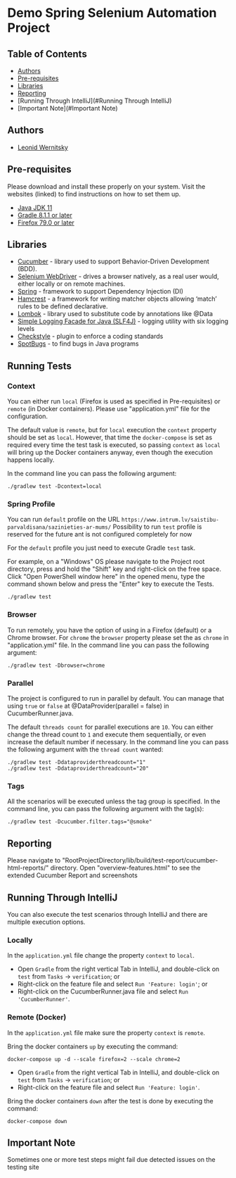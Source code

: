 # Demo Spring Selenium Automation Project

## Table of Contents

- [Authors](#authors)
- [Pre-requisites](#pre-requisites)
- [Libraries](#libraries)
- [Reporting](#Reporting)
- [Running Through IntelliJ](#Running Through IntelliJ)
- [Important Note](#Important Note)

## Authors

* [Leonid Wernitsky](https://github.com/LeonidWernitsky)

## Pre-requisites

Please download and install these properly on your system. Visit the websites (linked) to find instructions on how to set them up.

* [Java JDK 11](https://www.java.com/en/download/)
* [Gradle 8.1.1 or later](https://gradle.org/)
* [Firefox 79.0 or later](https://www.mozilla.org/)

## Libraries

* [Cucumber](https://cucumber.io/) - library used to support Behavior-Driven Development (BDD).
* [Selenium WebDriver](https://www.selenium.dev/documentation/en/webdriver/) - drives a browser natively, as a real user would, either locally or on remote machines.
* [Spring](https://docs.spring.io/spring-framework/reference/core/beans.html) - framework to support Dependency Injection (DI)
* [Hamcrest](http://hamcrest.org/JavaHamcrest/tutorial) - a framework for writing matcher objects allowing ‘match’ rules to be defined declarative.
* [Lombok](https://projectlombok.org/) - library used to substitute code by annotations like @Data
* [Simple Logging Facade for Java (SLF4J)](http://www.slf4j.org/) - logging utility with six logging levels
* [Checkstyle](https://checkstyle.org/) - plugin to enforce a coding standards
* [SpotBugs](https://spotbugs.readthedocs.io/en/stable/gradle.html) - to find bugs in Java programs

## Running Tests

### Context
You can either run `local` (Firefox is used as specified in Pre-requisites) or `remote` (in Docker containers). Please use "application.yml" file for the configuration. 

The default value is `remote`, but for `local` execution the `context` property should be set as `local`. However, that time the `docker-compose` is set as required every time the test task is executed, so passing `context` as `local` will bring up the Docker containers anyway, even though the execution happens locally.

In the command line you can pass the following argument:
```
./gradlew test -Dcontext=local
```

### Spring Profile
You can run `default` profile on the URL `https://www.intrum.lv/saistibu-parvaldisana/sazinieties-ar-mums/`
Possibility to run `test` profile is reserved for the future ant is not configured completely for now

For the `default` profile you just need to execute Gradle `test` task.

For example, on a "Windows" OS please navigate to the Project root directory, press and hold the "Shift" key and right-click on the free space. 
Click "Open PowerShell window here" in the opened menu, type the command shown below and press the "Enter" key to execute the Tests.
```
./gradlew test
```

### Browser
To run remotely, you have the option of using in a Firefox (default) or a Chrome browser. 
For `chrome` the `browser` property please set the as `chrome` in "application.yml" file.
In the command line you can pass the following argument:
```
./gradlew test -Dbrowser=chrome
```

### Parallel
The project is configured to run in parallel by default. 
You can manage that using `true` or `false` at @DataProvider(parallel = false) in CucumberRunner.java.

The default `threads count` for parallel executions are `10`. You can either change the thread count to `1` and execute them sequentially, or even increase the default number if necessary. 
In the command line you can pass the following argument with the `thread count` wanted:
```
./gradlew test -Ddataproviderthreadcount="1"
./gradlew test -Ddataproviderthreadcount="20"
```

### Tags
All the scenarios will be executed unless the tag group is specified. In the command line, you can pass the following argument with the tag(s):
```
./gradlew test -Dcucumber.filter.tags="@smoke"
```

## Reporting

Please navigate to "RootProjectDirectory/lib/build/test-report/cucumber-html-reports/" directory.
Open "overview-features.html" to see the extended Cucumber Report and screenshots

## Running Through IntelliJ
You can also execute the test scenarios through IntelliJ and there are multiple execution options.

### Locally
In the `application.yml` file change the property `context` to `local`.

* Open `Gradle` from the right vertical Tab in IntelliJ, and double-click on `test` from `Tasks` -> `verification`; or
* Right-click on the feature file and select `Run 'Feature: login'`; or
* Right-click on the CucumberRunner.java file and select `Run 'CucumberRunner'`.

### Remote (Docker)
In the `application.yml` file make sure the property `context` is `remote`.

Bring the docker containers `up` by executing the command:
```
docker-compose up -d --scale firefox=2 --scale chrome=2
```

* Open `Gradle` from the right vertical Tab in IntelliJ, and double-click on `test` from `Tasks` -> `verification`; or
* Right-click on the feature file and select `Run 'Feature: login'`.

Bring the docker containers `down` after the test is done by executing the command:
```
docker-compose down
```

## Important Note

Sometimes one or more test steps might fail due detected issues on the testing site

